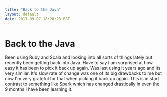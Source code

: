```yaml
---
title: "Back to the Java"
layout: default
date: 2017-09-07 18:28:23 BST
---
```


# Back to the Java
Been using Ruby and Scala and looking into all sorts of things lately but recently been getting back into Java. Have to say I am surprised at how easy it has been to pick it back up again. Was last using it years ago and its very similar. It's slow rate of change was one of its big drawbacks to me but now I'm very grateful for that when picking it back up again. This is in start contrast to something like Spark which has changed drastically in even the 9 months I have been learning it.
